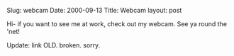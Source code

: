 Slug: webcam
Date: 2000-09-13
Title: Webcam
layout: post

Hi- if you want to see me at work, check out my webcam. See ya round the &#39;net!

Update: link OLD. broken. sorry.
